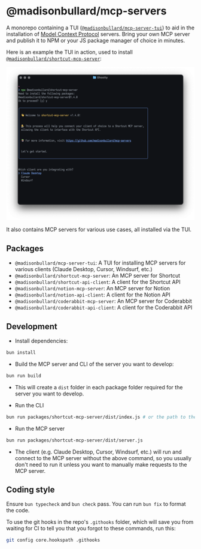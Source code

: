 # @madisonbullard/mcp-servers
A monorepo containing a TUI ([`@madisonbullard/mcp-server-tui`](./packages/tui/)) to aid in the installation of [Model Context Protocol](https://modelcontextprotocol.io/) servers. Bring your own MCP server and publish it to NPM or your JS package manager of choice in minutes.

Here is an example the TUI in action, used to install [`@madisonbullard/shortcut-mcp-server`](./packages/shortcut-mcp-server/README.md):

![A terminal window running an example of this TUI](./packages/tui/screenshots/shortcut-mcp-server.png)

It also contains MCP servers for various use cases, all installed via the TUI.

## Packages
- `@madisonbullard/mcp-server-tui`: A TUI for installing MCP servers for various clients (Claude Desktop, Cursor, Windsurf, etc.)
- `@madisonbullard/shortcut-mcp-server`: An MCP server for Shortcut
- `@madisonbullard/shortcut-api-client`: A client for the Shortcut API
- `@madisonbullard/notion-mcp-server`: An MCP server for Notion
- `@madisonbullard/notion-api-client`: A client for the Notion API
- `@madisonbullard/coderabbit-mcp-server`: An MCP server for Coderabbit
- `@madisonbullard/coderabbit-api-client`: A client for the Coderabbit API

## Development

- Install dependencies:
```bash
bun install
```

- Build the MCP server and CLI of the server you want to develop:
```bash
bun run build
```
- This will create a `dist` folder in each package folder required for the server you want to develop.

- Run the CLI
```bash
bun run packages/shortcut-mcp-server/dist/index.js # or the path to the dist folder of the CLI you want to run
```

- Run the MCP server
```bash
bun run packages/shortcut-mcp-server/dist/server.js
```
- The client (e.g. Claude Desktop, Cursor, Windsurf, etc.) will run and connect to the MCP server without the above command, so you usually don't need to run it unless you want to manually make requests to the MCP server.

## Coding style
Ensure `bun typecheck` and `bun check` pass. You can run `bun fix` to format the code.

To use the git hooks in the repo's `.githooks` folder, which will save you from waiting for CI to tell you that you forgot to these commands, run this:
```bash
git config core.hookspath .githooks
```
